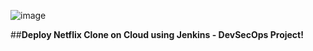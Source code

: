 ![image](https://github.com/user-attachments/assets/ef9f54ef-a247-43c0-9fd2-69554fd5b7c9)


##**Deploy Netflix Clone on Cloud using Jenkins - DevSecOps Project!**

